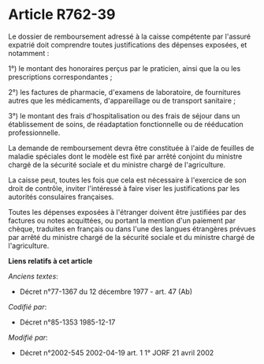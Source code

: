 # Article R762-39

Le dossier de remboursement adressé à la caisse compétente par l'assuré expatrié doit comprendre toutes justifications des
dépenses exposées, et notamment : 

1°) le montant des honoraires perçus par le praticien, ainsi que la ou les prescriptions correspondantes ;

2°) les factures de pharmacie, d'examens de laboratoire, de fournitures autres que les médicaments, d'appareillage ou de
transport sanitaire ; 

3°) le montant des frais d'hospitalisation ou des frais de séjour dans un établissement de soins, de réadaptation
fonctionnelle ou de rééducation professionnelle. 

La demande de remboursement devra être constituée à l'aide de feuilles de maladie spéciales dont le modèle est fixé par
arrêté conjoint du ministre chargé de la sécurité sociale et du ministre chargé de l'agriculture. 

La caisse peut, toutes les fois que cela est nécessaire à l'exercice de son droit de contrôle, inviter l'intéressé à faire
viser les justifications par les autorités consulaires françaises.

Toutes les dépenses exposées à l'étranger doivent être justifiées par des factures ou notes acquittées, ou portant la mention
d'un paiement par chèque, traduites en français ou dans l'une des langues étrangères prévues par arrêté du ministre chargé de
la sécurité sociale et du ministre chargé de l'agriculture.

**Liens relatifs à cet article**

_Anciens textes_:

  - Décret n°77-1367 du 12 décembre 1977 - art. 47 (Ab)

_Codifié par_:

  - Décret n°85-1353 1985-12-17

_Modifié par_:

  - Décret n°2002-545 2002-04-19 art. 1 1° JORF 21 avril 2002
